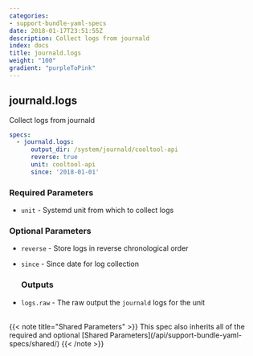 ```yaml
---
categories:
- support-bundle-yaml-specs
date: 2018-01-17T23:51:55Z
description: Collect logs from journald
index: docs
title: journald.logs
weight: "100"
gradient: "purpleToPink"
---
```


## journald.logs

Collect logs from journald


```yaml
specs:
  - journald.logs:
      output_dir: /system/journald/cooltool-api
      reverse: true
      unit: cooltool-api
      since: '2018-01-01'
```


### Required Parameters


- `unit` - Systemd unit from which to collect logs



### Optional Parameters


- `reverse` - Store logs in reverse chronological order


- `since` - Since date for log collection



    ### Outputs

    
- `logs.raw` - The raw output the `journald` logs for the unit


<br>
{{< note title="Shared Parameters" >}}
This spec also inherits all of the required and optional [Shared Parameters](/api/support-bundle-yaml-specs/shared/)
{{< /note >}}

    